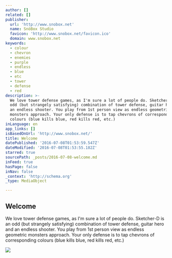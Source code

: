 ```yaml
---
author: []
related: []
publisher:
  url: 'http://www.snobox.net'
  name: SnöBox Studio
  favicon: 'http://www.snobox.net/favicon.ico'
  domain: www.snobox.net
keywords:
  - colour
  - chevron
  - enemies
  - purple
  - endless
  - blue
  - etc
  - tower
  - defense
  - red
description: >-
  We love tower defense games, as I'm sure a lot of people do. Sketcher-D is an
  odd (but strangely satisfying) combination of tower defense, guitar hero and
  an endless shooter. You play from 1st person view as endless geometric
  monsters approach. Your only defense is to tap chevrons of corresponding
  colours (blue kills blue, red kills red, etc.)
inLanguage: en
app_links: []
isBasedOnUrl: 'http://www.snobox.net/'
title: Welcome
datePublished: '2016-07-08T01:53:59.547Z'
dateModified: '2016-07-08T01:53:55.182Z'
starred: true
sourcePath: _posts/2016-07-08-welcome.md
inFeed: true
hasPage: false
inNav: false
_context: 'http://schema.org'
_type: MediaObject

---
```

<article style=""><h1>Welcome</h1><p>We love tower defense games, as I'm sure a lot of people do. Sketcher-D is an odd (but strangely satisfying) combination of tower defense, guitar hero and an endless shooter. You play from 1st person view as endless geometric monsters approach. Your only defense is to tap chevrons of corresponding colours (blue kills blue, red kills red, etc.)</p><img src="http://static1.squarespace.com/static/566db846a12f444cd6dd35ae/t/577576622994ca3f91eb27c2/1467929916051/?format=1000w" /></article>